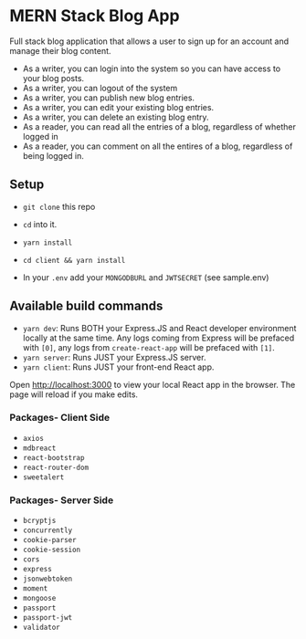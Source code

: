 # MERN Stack Blog App

Full stack blog application that allows a user to sign up for an account and manage their blog content. 

- As a writer, you can login into the system so you can have access to your blog posts.
- As a writer, you can logout of the system
- As a writer, you can publish new blog entries.
- As a writer, you can edit your existing blog entries.
- As a writer, you can delete an existing blog entry.
- As a reader, you can read all the entries of a blog, regardless of whether logged in
- As a reader, you can comment on all the entires of a blog, regardless of being logged in.

## Setup

- `git clone` this repo
- `cd` into it.
- `yarn install`
- `cd client && yarn install`

- In your `.env` add your `MONGODBURL` and `JWTSECRET` (see sample.env)

## Available build commands

- `yarn dev`: Runs BOTH your Express.JS and React developer environment locally at the same time. Any logs coming from Express will be prefaced with `[0]`, any logs from `create-react-app` will be prefaced with `[1]`.
- `yarn server`: Runs JUST your Express.JS server.
- `yarn client`: Runs JUST your front-end React app.

Open [http://localhost:3000](http://localhost:3000) to view your local React app in the browser. The page will reload if you make edits.

### Packages- Client Side

- `axios`
- `mdbreact`
- `react-bootstrap`
- `react-router-dom`
- `sweetalert`

### Packages- Server Side

- `bcryptjs`
- `concurrently`
- `cookie-parser`
- `cookie-session`
- `cors`
- `express`
- `jsonwebtoken`
- `moment`
- `mongoose`
- `passport`
- `passport-jwt`
- `validator`
